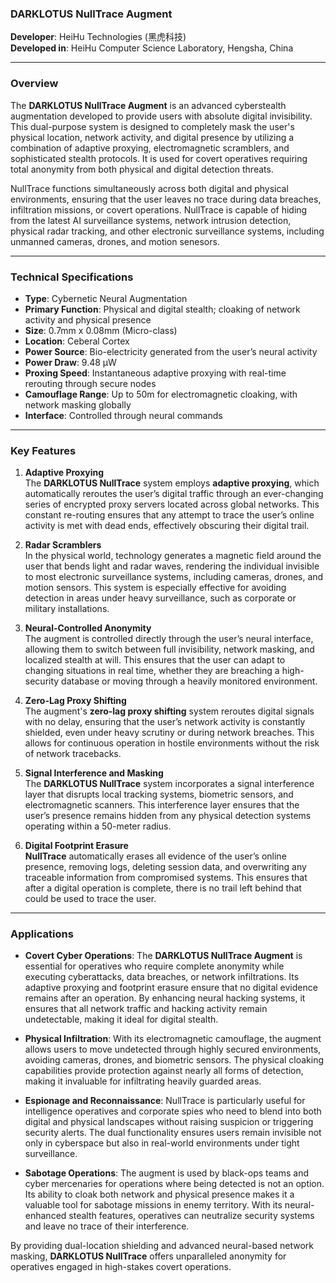 ### **DARKLOTUS NullTrace Augment**

**Developer**: HeiHu Technologies (黑虎科技)  
**Developed in**: HeiHu Computer Science Laboratory, Hengsha, China   

---

### Overview

The **DARKLOTUS NullTrace Augment** is an advanced cyberstealth augmentation developed to provide users with absolute digital invisibility. This dual-purpose system is designed to completely mask the user's physical location, network activity, and digital presence by utilizing a combination of adaptive proxying, electromagnetic scramblers, and sophisticated stealth protocols. It is used for covert operatives requiring total anonymity from both physical and digital detection threats.

NullTrace functions simultaneously across both digital and physical environments, ensuring that the user leaves no trace during data breaches, infiltration missions, or covert operations. NullTrace is capable of hiding from the latest AI surveillance systems, network intrusion detection, physical radar tracking, and other electronic surveillance systems, including unmanned cameras, drones, and motion senesors. 

---

### Technical Specifications

- **Type**: Cybernetic Neural Augmentation  
- **Primary Function**: Physical and digital stealth; cloaking of network activity and physical presence  
- **Size**: 0.7mm x 0.08mm (Micro-class)
- **Location**: Ceberal Cortex
- **Power Source**: Bio-electricity generated from the user’s neural activity
- **Power Draw**: 9.48 µW
- **Proxing Speed**: Instantaneous adaptive proxying with real-time rerouting through secure nodes  
- **Camouflage Range**: Up to 50m for electromagnetic cloaking, with network masking globally  
- **Interface**: Controlled through neural commands

---

### Key Features

1. **Adaptive Proxying**  
   The **DARKLOTUS NullTrace** system employs **adaptive proxying**, which automatically reroutes the user’s digital traffic through an ever-changing series of encrypted proxy servers located across global networks. This constant re-routing ensures that any attempt to trace the user’s online activity is met with dead ends, effectively obscuring their digital trail.

2. **Radar Scramblers**  
   In the physical world, technology generates a magnetic field around the user that bends light and radar waves, rendering the individual invisible to most electronic surveillance systems, including cameras, drones, and motion sensors. This system is especially effective for avoiding detection in areas under heavy surveillance, such as corporate or military installations.

3. **Neural-Controlled Anonymity**  
   The augment is controlled directly through the user’s neural interface, allowing them to switch between full invisibility, network masking, and localized stealth at will. This ensures that the user can adapt to changing situations in real time, whether they are breaching a high-security database or moving through a heavily monitored environment.

4. **Zero-Lag Proxy Shifting**  
   The augment's **zero-lag proxy shifting** system reroutes digital signals with no delay, ensuring that the user’s network activity is constantly shielded, even under heavy scrutiny or during network breaches. This allows for continuous operation in hostile environments without the risk of network tracebacks.

5. **Signal Interference and Masking**  
   The **DARKLOTUS NullTrace** system incorporates a signal interference layer that disrupts local tracking systems, biometric sensors, and electromagnetic scanners. This interference layer ensures that the user’s presence remains hidden from any physical detection systems operating within a 50-meter radius.

6. **Digital Footprint Erasure**  
   **NullTrace** automatically erases all evidence of the user’s online presence, removing logs, deleting session data, and overwriting any traceable information from compromised systems. This ensures that after a digital operation is complete, there is no trail left behind that could be used to trace the user.

---

### Applications

- **Covert Cyber Operations**: The **DARKLOTUS NullTrace Augment** is essential for operatives who require complete anonymity while executing cyberattacks, data breaches, or network infiltrations. Its adaptive proxying and footprint erasure ensure that no digital evidence remains after an operation. By enhancing neural hacking systems, it ensures that all network traffic and hacking activity remain undetectable, making it ideal for digital stealth.
  
- **Physical Infiltration**: With its electromagnetic camouflage, the augment allows users to move undetected through highly secured environments, avoiding cameras, drones, and biometric sensors. The physical cloaking capabilities provide protection against nearly all forms of detection, making it invaluable for infiltrating heavily guarded areas.

- **Espionage and Reconnaissance**: NullTrace is particularly useful for intelligence operatives and corporate spies who need to blend into both digital and physical landscapes without raising suspicion or triggering security alerts. The dual functionality ensures users remain invisible not only in cyberspace but also in real-world environments under tight surveillance.

- **Sabotage Operations**: The augment is used by black-ops teams and cyber mercenaries for operations where being detected is not an option. Its ability to cloak both network and physical presence makes it a valuable tool for sabotage missions in enemy territory. With its neural-enhanced stealth features, operatives can neutralize security systems and leave no trace of their interference.  

By providing dual-location shielding and advanced neural-based network masking, **DARKLOTUS NullTrace** offers unparalleled anonymity for operatives engaged in high-stakes covert operations.
